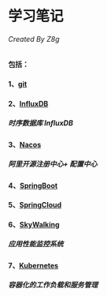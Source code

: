 #  学习笔记  
######  Created By Z8g
  
####  包括：  
  
####  1、<a href="./doc/git.md">git</a>  
  
  
####  2、<a href="./doc/InfluxDB.md">InfluxDB</a>    
  
#####  时序数据库 InfluxDB  
  
  
  
####  3、<a href="./doc/Nacos.md">Nacos</a>    
  
##### 阿里开源注册中心+ 配置中心  
  
  
  
####  4、<a href="./doc/SpringBoot.md">SpringBoot</a>    
  
  
  
####  5、<a href="./doc/SpringCloud.md">SpringCloud</a>  



####  6、<a href="./doc/Skywalking.md">SkyWalking</a>  
#####  应用性能监控系统  

####  7、<a href="./doc/K8s.md">Kubernetes</a>  
#####  容器化的工作负载和服务管理 
